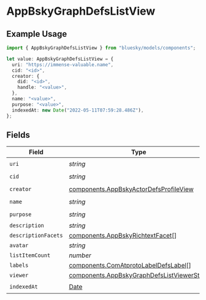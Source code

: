 # AppBskyGraphDefsListView

## Example Usage

```typescript
import { AppBskyGraphDefsListView } from "bluesky/models/components";

let value: AppBskyGraphDefsListView = {
  uri: "https://immense-valuable.name",
  cid: "<id>",
  creator: {
    did: "<id>",
    handle: "<value>",
  },
  name: "<value>",
  purpose: "<value>",
  indexedAt: new Date("2022-05-11T07:59:28.486Z"),
};
```

## Fields

| Field                                                                                                    | Type                                                                                                     | Required                                                                                                 | Description                                                                                              |
| -------------------------------------------------------------------------------------------------------- | -------------------------------------------------------------------------------------------------------- | -------------------------------------------------------------------------------------------------------- | -------------------------------------------------------------------------------------------------------- |
| `uri`                                                                                                    | *string*                                                                                                 | :heavy_check_mark:                                                                                       | N/A                                                                                                      |
| `cid`                                                                                                    | *string*                                                                                                 | :heavy_check_mark:                                                                                       | N/A                                                                                                      |
| `creator`                                                                                                | [components.AppBskyActorDefsProfileView](../../models/components/appbskyactordefsprofileview.md)         | :heavy_check_mark:                                                                                       | N/A                                                                                                      |
| `name`                                                                                                   | *string*                                                                                                 | :heavy_check_mark:                                                                                       | N/A                                                                                                      |
| `purpose`                                                                                                | *string*                                                                                                 | :heavy_check_mark:                                                                                       | N/A                                                                                                      |
| `description`                                                                                            | *string*                                                                                                 | :heavy_minus_sign:                                                                                       | N/A                                                                                                      |
| `descriptionFacets`                                                                                      | [components.AppBskyRichtextFacet](../../models/components/appbskyrichtextfacet.md)[]                     | :heavy_minus_sign:                                                                                       | N/A                                                                                                      |
| `avatar`                                                                                                 | *string*                                                                                                 | :heavy_minus_sign:                                                                                       | N/A                                                                                                      |
| `listItemCount`                                                                                          | *number*                                                                                                 | :heavy_minus_sign:                                                                                       | N/A                                                                                                      |
| `labels`                                                                                                 | [components.ComAtprotoLabelDefsLabel](../../models/components/comatprotolabeldefslabel.md)[]             | :heavy_minus_sign:                                                                                       | N/A                                                                                                      |
| `viewer`                                                                                                 | [components.AppBskyGraphDefsListViewerState](../../models/components/appbskygraphdefslistviewerstate.md) | :heavy_minus_sign:                                                                                       | N/A                                                                                                      |
| `indexedAt`                                                                                              | [Date](https://developer.mozilla.org/en-US/docs/Web/JavaScript/Reference/Global_Objects/Date)            | :heavy_check_mark:                                                                                       | N/A                                                                                                      |